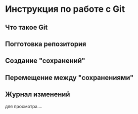 # Инструкция по работе с Git

##  Что такое Git

## Погготовка репозитория

## Создание "сохранений"

## Перемещение между "сохранениями"

##  Журнал изменений
 для просмотра....
